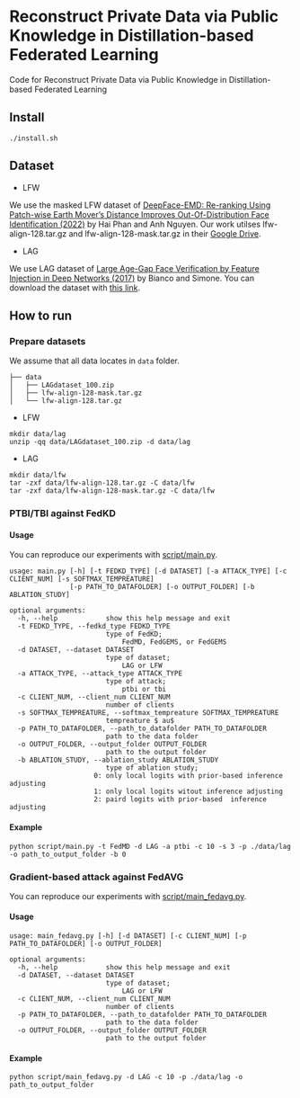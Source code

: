 # Reconstruct Private Data via Public Knowledge in Distillation-based Federated Learning

Code for Reconstruct Private Data via Public Knowledge in Distillation-based Federated Learning

## Install

```
./install.sh
```

## Dataset

- LFW

We use the masked LFW dataset of [DeepFace-EMD: Re-ranking Using Patch-wise Earth Mover’s Distance Improves Out-Of-Distribution Face Identification (2022)](https://arxiv.org/abs/2112.04016) by Hai Phan and Anh Nguyen. Our work utilses lfw-align-128.tar.gz and lfw-align-128-mask.tar.gz in their [Google Drive](https://drive.google.com/drive/folders/1hoyO7IWaIx2Km-pe4-Sn2D_uTFNLC7Ph?usp=sharing).

- LAG

We use LAG dataset of [Large Age-Gap Face Verification by Feature Injection in Deep Networks (2017)](http://www.ivl.disco.unimib.it/activities/large-age-gap-face-verification/) by Bianco and Simone. You can download the dataset with [this link](http://www.ivl.disco.unimib.it/wp-content/uploads/2016/09/LAGdataset_100.zip).

## How to run

### Prepare datasets

We assume that all data locates in `data` folder.

```
├── data
│   ├── LAGdataset_100.zip
│   ├── lfw-align-128-mask.tar.gz
│   └── lfw-align-128.tar.gz
```

- LFW

```
mkdir data/lag
unzip -qq data/LAGdataset_100.zip -d data/lag
```

- LAG

```
mkdir data/lfw
tar -zxf data/lfw-align-128.tar.gz -C data/lfw
tar -zxf data/lfw-align-128-mask.tar.gz -C data/lfw
```

### PTBI/TBI against FedKD

#### Usage

You can reproduce our experiments with [script/main.py](script/main.py).

```
usage: main.py [-h] [-t FEDKD_TYPE] [-d DATASET] [-a ATTACK_TYPE] [-c CLIENT_NUM] [-s SOFTMAX_TEMPREATURE]
               [-p PATH_TO_DATAFOLDER] [-o OUTPUT_FOLDER] [-b ABLATION_STUDY]

optional arguments:
  -h, --help            show this help message and exit
  -t FEDKD_TYPE, --fedkd_type FEDKD_TYPE
                        type of FedKD;
                            FedMD, FedGEMS, or FedGEMS
  -d DATASET, --dataset DATASET
                        type of dataset;
                            LAG or LFW
  -a ATTACK_TYPE, --attack_type ATTACK_TYPE
                        type of attack;
                            ptbi or tbi
  -c CLIENT_NUM, --client_num CLIENT_NUM
                        number of clients
  -s SOFTMAX_TEMPREATURE, --softmax_tempreature SOFTMAX_TEMPREATURE
                        tempreature $ au$
  -p PATH_TO_DATAFOLDER, --path_to_datafolder PATH_TO_DATAFOLDER
                        path to the data folder
  -o OUTPUT_FOLDER, --output_folder OUTPUT_FOLDER
                        path to the output folder
  -b ABLATION_STUDY, --ablation_study ABLATION_STUDY
                        type of ablation study;
                     0: only local logits with prior-based inference adjusting
                     1: only local logits witout inference adjusting
                     2: paird logits with prior-based  inference adjusting
```

#### Example

```
python script/main.py -t FedMD -d LAG -a ptbi -c 10 -s 3 -p ./data/lag -o path_to_output_folder -b 0
```

### Gradient-based attack against FedAVG

You can reproduce our experiments with [script/main_fedavg.py](script/main_fedavg.py).

#### Usage

```
usage: main_fedavg.py [-h] [-d DATASET] [-c CLIENT_NUM] [-p PATH_TO_DATAFOLDER] [-o OUTPUT_FOLDER]

optional arguments:
  -h, --help            show this help message and exit
  -d DATASET, --dataset DATASET
                        type of dataset;
                            LAG or LFW
  -c CLIENT_NUM, --client_num CLIENT_NUM
                        number of clients
  -p PATH_TO_DATAFOLDER, --path_to_datafolder PATH_TO_DATAFOLDER
                        path to the data folder
  -o OUTPUT_FOLDER, --output_folder OUTPUT_FOLDER
                        path to the output folder
```

#### Example

```
python script/main_fedavg.py -d LAG -c 10 -p ./data/lag -o path_to_output_folder
```